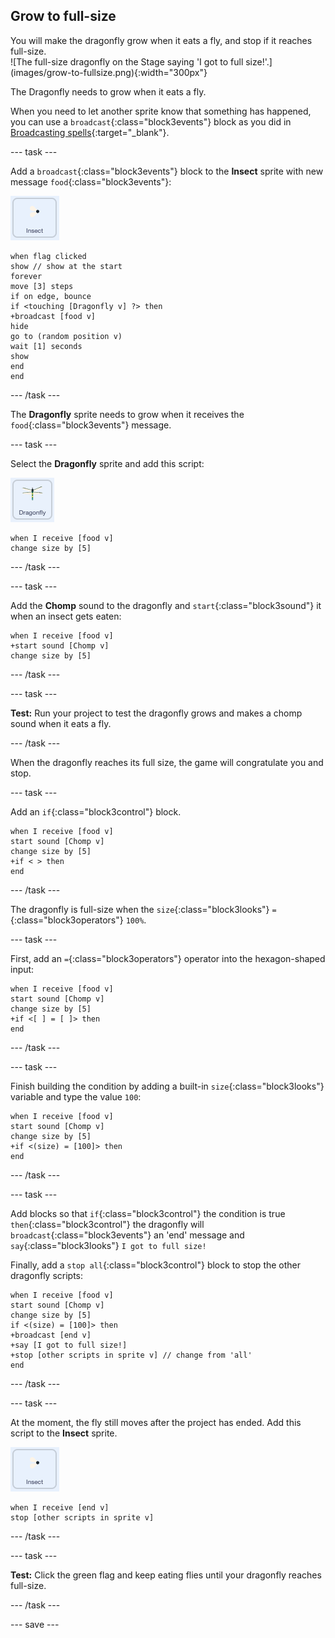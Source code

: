 ## Grow to full-size

<div style="display: flex; flex-wrap: wrap">
<div style="flex-basis: 200px; flex-grow: 1; margin-right: 15px;">
You will make the dragonfly grow when it eats a fly, and stop if it reaches full-size.
</div>
<div>
![The full-size dragonfly on the Stage saying 'I got to full size!'.](images/grow-to-fullsize.png){:width="300px"}
</div>
</div>

The Dragonfly needs to grow when it eats a fly.

When you need to let another sprite know that something has happened, you can use a `broadcast`{:class="block3events"} block as you did in [Broadcasting spells](https://projects.raspberrypi.org/en/projects/broadcasting-spells){:target="_blank"}.

--- task ---

Add a `broadcast`{:class="block3events"} block to the **Insect** sprite with new message `food`{:class="block3events"}:

![](images/fly-icon.png)

```blocks3
when flag clicked
show // show at the start
forever
move [3] steps
if on edge, bounce
if <touching [Dragonfly v] ?> then
+broadcast [food v]
hide
go to (random position v)
wait [1] seconds
show
end
end
```
--- /task ---

The **Dragonfly** sprite needs to grow when it receives the `food`{:class="block3events"} message.

--- task ---

Select the **Dragonfly** sprite and add this script:

![](images/dragonfly-icon.png)

```blocks3 
when I receive [food v]
change size by [5]
```

--- /task ---

--- task ---

Add the **Chomp** sound to the dragonfly and `start`{:class="block3sound"} it when an insect gets eaten:

```blocks3 
when I receive [food v]
+start sound [Chomp v]
change size by [5]
```
--- /task ---

--- task ---

**Test:** Run your project to test the dragonfly grows and makes a chomp sound when it eats a fly.

--- /task ---

When the dragonfly reaches its full size, the game will congratulate you and stop.

--- task ---

Add an `if`{:class="block3control"} block.

```blocks3
when I receive [food v]
start sound [Chomp v]
change size by [5]
+if < > then
end
```

--- /task ---

The dragonfly is full-size when the `size`{:class="block3looks"} `=`{:class="block3operators"} `100%`.

--- task ---

First, add an `=`{:class="block3operators"} operator into the hexagon-shaped input:

```blocks3
when I receive [food v]
start sound [Chomp v]
change size by [5]
+if <[ ] = [ ]> then
end
```
--- /task ---

--- task ---

Finish building the condition by adding a built-in `size`{:class="block3looks"} variable and type the value `100`:

```blocks3
when I receive [food v]
start sound [Chomp v]
change size by [5]
+if <(size) = [100]> then
end
```
--- /task ---

--- task ---

Add blocks so that `if`{:class="block3control"} the condition is true `then`{:class="block3control"} the dragonfly will `broadcast`{:class="block3events"} an 'end' message and `say`{:class="block3looks"} `I got to full size!`

Finally, add a `stop all`{:class="block3control"} block to stop the other dragonfly scripts:

```blocks3
when I receive [food v]
start sound [Chomp v]
change size by [5]
if <(size) = [100]> then
+broadcast [end v]
+say [I got to full size!]
+stop [other scripts in sprite v] // change from 'all'
end
```
--- /task ---

--- task ---

At the moment, the fly still moves after the project has ended. Add this script to the **Insect** sprite.

![](images/fly-icon.png)

```blocks3
when I receive [end v]
stop [other scripts in sprite v]
```

--- /task ---

--- task ---

**Test:** Click the green flag and keep eating flies until your dragonfly reaches full-size.

--- /task ---

--- save ---
